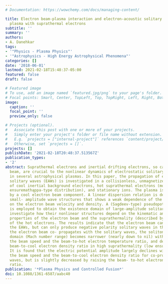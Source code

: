 ```yaml
---
# Documentation: https://wowchemy.com/docs/managing-content/

title: Electron beam-plasma interaction and electron-acoustic solitary waves in a
  plasma with suprathermal electrons
subtitle: ''
summary: ''
authors:
- A. Danehkar
tags:
- '"Physics - Plasma Physics"'
- '"Astrophysics - High Energy Astrophysical Phenomena"'
categories: []
date: '2018-06-01'
lastmod: 2021-02-18T15:48:37-05:00
featured: false
draft: false

# Featured image
# To use, add an image named `featured.jpg/png` to your page's folder.
# Focal points: Smart, Center, TopLeft, Top, TopRight, Left, Right, BottomLeft, Bottom, BottomRight.
image:
  caption: ''
  focal_point: ''
  preview_only: false

# Projects (optional).
#   Associate this post with one or more of your projects.
#   Simply enter your project's folder or file name without extension.
#   E.g. `projects = ["internal-project"]` references `content/project/deep-learning/index.md`.
#   Otherwise, set `projects = []`.
projects: []
publishDate: '2021-02-18T20:48:37.513567Z'
publication_types:
- '2'
abstract: Suprathermal electrons and inertial drifting electrons, so called electron
  beam, are crucial to the nonlinear dynamics of electrostatic solitary waves observed
  in several astrophysical plasmas. In this paper, the propagation of electron-acoustic
  solitary waves (EAWs) is investigated in a collisionless, unmagnetized plasma consisting
  of cool inertial background electrons, hot suprathermal electrons (modeled by a
  ensuremathąppa-type distribution), and stationary ions. The plasma is penetrated
  by a cool electron beam component. A linear dispersion relation is derived to describe
  small- amplitude wave structures that shows a weak dependence of the phase speed
  on the electron beam velocity and density. A (Sagdeev-type) pseudopotential approach
  is employed to obtain the existence domain of large-amplitude solitary waves, and
  investigate how their nonlinear structures depend on the kinematic and physical
  properties of the electron beam and the suprathermality (described by ensuremathp̨pa)
  of the hot electrons. The results indicate that the electron beam can largely alter
  the EAWs, but can only produce negative polarity solitary waves in this model. While
  the electron beam co- propagates with the solitary waves, the soliton existence
  domain (Mach number range) becomes narrower (nearly down to nil) with increasing
  the beam speed and the beam-to-hot electron temperature ratio, and decreasing the
  beam-to-cool electron density ratio in high suprathermality (low ensuremathkp̨a).
  It is found that the electric potential amplitude largely declines with increasing
  the beam speed and the beam-to-cool electron density ratio for co-propagating solitary
  waves, but is slightly decreased by raising the beam- to-hot electron temperature
  ratio.
publication: '*Plasma Physics and Controlled Fusion*'
doi: 10.1088/1361-6587/aabc40
---
```

